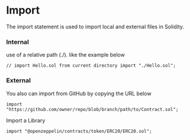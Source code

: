 # Import

The import statement is used to import local and external files in Solidity.

### Internal 
use of a relative path (./). like the example below
```
// import Hello.sol from current directory import "./Hello.sol";
```

### External
You also can import from GitHub by copying the URL below


```
import "https://github.com/owner/repo/blob/branch/path/to/Contract.sol";
```

Import a Library
```
import "@openzeppelin/contracts/token/ERC20/ERC20.sol";
```
